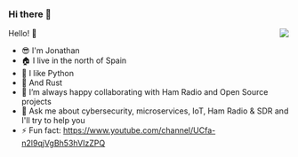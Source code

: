 ### Hi there 👋

<!--
**ea1het/ea1het** is a ✨ _special_ ✨ repository because its `README.md` (this file) appears on your GitHub profile.
//-->

<img align="right" src="https://github-readme-stats.vercel.app/api?username=ea1het&show_icons=true">

Hello! :wave:

- :sunglasses: I'm Jonathan
- :house: I live in the north of Spain
- :snake: I like Python 
- :crab: And Rust
- 🤔 I’m always happy collaborating with Ham Radio and Open Source projects
- 💬 Ask me about cybersecurity, microservices, IoT, Ham Radio & SDR and I'll try to help you
- ⚡ Fun fact: https://www.youtube.com/channel/UCfa-n2l9qjVgBh53hVIzZPQ
